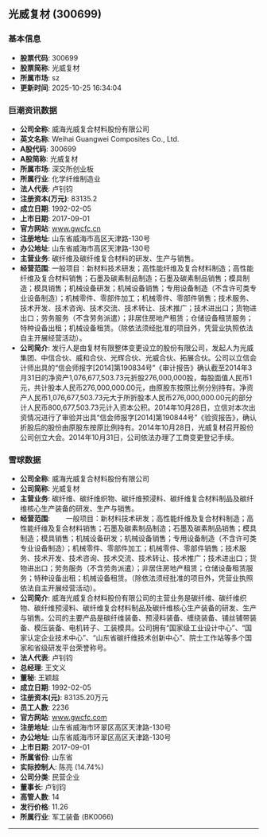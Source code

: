 ## 光威复材 (300699)

### 基本信息

- **股票代码**: 300699
- **股票简称**: 光威复材
- **所属市场**: sz
- **更新时间**: 2025-10-25 16:34:04

### 巨潮资讯数据

- **公司全称**: 威海光威复合材料股份有限公司
- **英文名称**: Weihai Guangwei Composites Co., Ltd.
- **A股代码**: 300699
- **A股简称**: 光威复材
- **所属市场**: 深交所创业板
- **所属行业**: 化学纤维制造业
- **法人代表**: 卢钊钧
- **注册资本(万元)**: 83135.2
- **成立日期**: 1992-02-05
- **上市日期**: 2017-09-01
- **官方网站**: www.gwcfc.cn
- **注册地址**: 山东省威海市高区天津路-130号
- **办公地址**: 山东省威海市高区天津路-130号
- **主营业务**: 碳纤维及碳纤维复合材料的研发、生产与销售。
- **经营范围**: 一般项目：新材料技术研发；高性能纤维及复合材料制造；高性能纤维及复合材料销售；石墨及碳素制品制造；石墨及碳素制品销售；模具制造；模具销售；机械设备研发；机械设备销售；专用设备制造（不含许可类专业设备制造）；机械零件、零部件加工；机械零件、零部件销售；技术服务、技术开发、技术咨询、技术交流、技术转让、技术推广；技术进出口；货物进出口；劳务服务（不含劳务派遣）；非居住房地产租赁；仓储设备租赁服务；特种设备出租；机械设备租赁。（除依法须经批准的项目外，凭营业执照依法自主开展经营活动）。
- **公司简介**: 发行人是由复材有限整体变更设立的股份有限公司，发起人为光威集团、中信合伙、威和合伙、光辉合伙、光威合伙、拓展合伙。公司以立信会计师出具的“信会师报字[2014]第190834号”《审计报告》确认截至2014年3月31日的净资产1,076,677,503.73元折股276,000,000股，每股面值人民币1元，共计股本人民币276,000,000.00元，由原股东按原比例分别持有。净资产人民币1,076,677,503.73元大于所折股本人民币276,000,000.00元的部分计人民币800,677,503.73元计入资本公积。2014年10月28日，立信对本次出资情况进行了审验并出具“信会师报字[2014]第190844号”《验资报告》，确认折股后的股份由原股东按原比例持有。2014年10月28日，光威复材召开股份公司创立大会。2014年10月31日，公司依法办理了工商变更登记手续。

### 雪球数据

- **公司全称**: 威海光威复合材料股份有限公司
- **公司简称**: 光威复材
- **主营业务**: 碳纤维、碳纤维织物、碳纤维预浸料、碳纤维复合材料制品及碳纤维核心生产装备的研发、生产与销售。
- **经营范围**: 　　一般项目：新材料技术研发；高性能纤维及复合材料制造；高性能纤维及复合材料销售；石墨及碳素制品制造；石墨及碳素制品销售；模具制造；模具销售；机械设备研发；机械设备销售；专用设备制造（不含许可类专业设备制造）；机械零件、零部件加工；机械零件、零部件销售；技术服务、技术开发、技术咨询、技术交流、技术转让、技术推广；技术进出口；货物进出口；劳务服务（不含劳务派遣）；非居住房地产租赁；仓储设备租赁服务；特种设备出租；机械设备租赁。（除依法须经批准的项目外，凭营业执照依法自主开展经营活动）。
- **公司简介**: 威海光威复合材料股份有限公司的主营业务是碳纤维、碳纤维织物、碳纤维预浸料、碳纤维复合材料制品及碳纤维核心生产装备的研发、生产与销售。公司的主要产品是碳纤维装备、预浸料装备、缠绕装备、铺丝铺带装备、模压装备、电机转子、工装模具。公司拥有“国家级工业设计中心”、“国家认定企业技术中心”、“山东省碳纤维技术创新中心”、院士工作站等多个国家和省级研发平台荣誉称号。
- **法人代表**: 卢钊钧
- **总经理**: 王文义
- **董秘**: 王颖超
- **成立日期**: 1992-02-05
- **注册资本(元)**: 83135.20万元
- **员工人数**: 2236
- **官方网站**: www.gwcfc.com
- **注册地址**: 山东省威海市环翠区高区天津路-130号
- **办公地址**: 山东省威海市环翠区高区天津路-130号
- **上市日期**: 2017-09-01
- **所属省份**: 山东省
- **实际控制人**: 陈亮 (14.74%)
- **公司分类**: 民营企业
- **董事长**: 卢钊钧
- **高管人数**: 14
- **发行价格**: 11.26
- **所属行业**: 军工装备 (BK0066)

---
